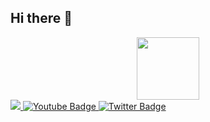 ## Hi there 👋

<div id="header" align="center">
  <img src="" width="100"/>
</div>

<div id="badges">
  <a href="">
    <img src="https://github.com/badges/shields/issues/7576#:~:text=https%3A//simpleicons.org/icons/telegram.svg"/>
  </a>
  <a href="your-youtube-URL">
    <img src="https://img.shields.io/badge/YouTube-red?style=for-the-badge&logo=youtube&logoColor=white" alt="Youtube Badge"/>
  </a>
  <a href="your-twitter-URL">
    <img src="https://img.shields.io/badge/Twitter-blue?style=for-the-badge&logo=twitter&logoColor=white" alt="Twitter Badge"/>
  </a>
</div>
